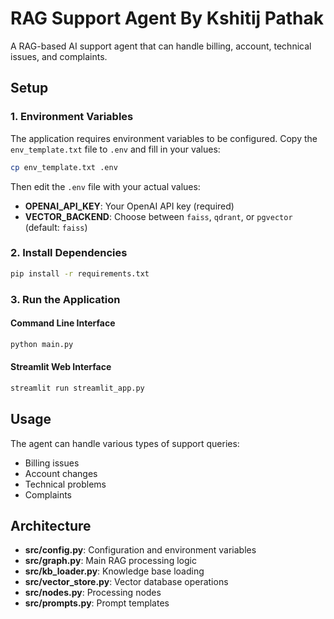 # RAG Support Agent By Kshitij Pathak

A RAG-based AI support agent that can handle billing, account, technical issues, and complaints.

## Setup

### 1. Environment Variables

The application requires environment variables to be configured. Copy the `env_template.txt` file to `.env` and fill in your values:

```bash
cp env_template.txt .env
```

Then edit the `.env` file with your actual values:

- **OPENAI_API_KEY**: Your OpenAI API key (required)
- **VECTOR_BACKEND**: Choose between `faiss`, `qdrant`, or `pgvector` (default: `faiss`)

### 2. Install Dependencies

```bash
pip install -r requirements.txt
```

### 3. Run the Application

#### Command Line Interface
```bash
python main.py
```

#### Streamlit Web Interface
```bash
streamlit run streamlit_app.py
```

## Usage

The agent can handle various types of support queries:
- Billing issues
- Account changes
- Technical problems
- Complaints

## Architecture

- **src/config.py**: Configuration and environment variables
- **src/graph.py**: Main RAG processing logic
- **src/kb_loader.py**: Knowledge base loading
- **src/vector_store.py**: Vector database operations
- **src/nodes.py**: Processing nodes
- **src/prompts.py**: Prompt templates
